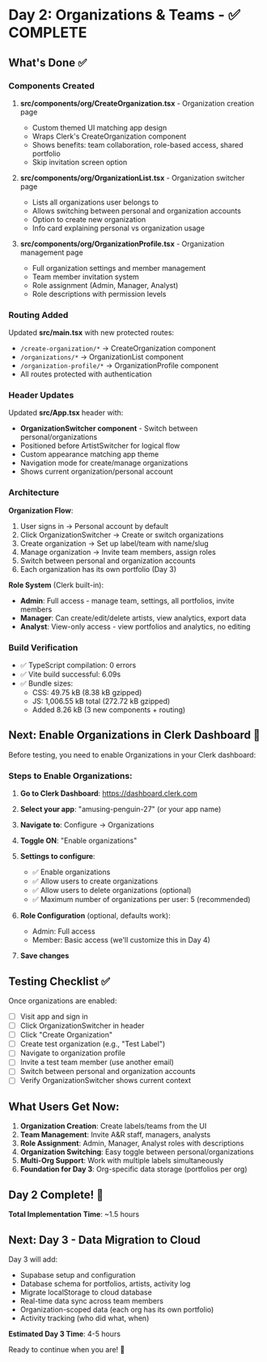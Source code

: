 # Day 2: Organizations & Teams - ✅ COMPLETE

## What's Done ✅

### Components Created

1. **src/components/org/CreateOrganization.tsx** - Organization creation page
   - Custom themed UI matching app design
   - Wraps Clerk's CreateOrganization component
   - Shows benefits: team collaboration, role-based access, shared portfolio
   - Skip invitation screen option

2. **src/components/org/OrganizationList.tsx** - Organization switcher page
   - Lists all organizations user belongs to
   - Allows switching between personal and organization accounts
   - Option to create new organization
   - Info card explaining personal vs organization usage

3. **src/components/org/OrganizationProfile.tsx** - Organization management page
   - Full organization settings and member management
   - Team member invitation system
   - Role assignment (Admin, Manager, Analyst)
   - Role descriptions with permission levels

### Routing Added

Updated **src/main.tsx** with new protected routes:
- `/create-organization/*` → CreateOrganization component
- `/organizations/*` → OrganizationList component
- `/organization-profile/*` → OrganizationProfile component
- All routes protected with authentication

### Header Updates

Updated **src/App.tsx** header with:
- **OrganizationSwitcher component** - Switch between personal/organizations
- Positioned before ArtistSwitcher for logical flow
- Custom appearance matching app theme
- Navigation mode for create/manage organizations
- Shows current organization/personal account

### Architecture

**Organization Flow**:
1. User signs in → Personal account by default
2. Click OrganizationSwitcher → Create or switch organizations
3. Create organization → Set up label/team with name/slug
4. Manage organization → Invite team members, assign roles
5. Switch between personal and organization accounts
6. Each organization has its own portfolio (Day 3)

**Role System** (Clerk built-in):
- **Admin**: Full access - manage team, settings, all portfolios, invite members
- **Manager**: Can create/edit/delete artists, view analytics, export data
- **Analyst**: View-only access - view portfolios and analytics, no editing

### Build Verification
- ✅ TypeScript compilation: 0 errors
- ✅ Vite build successful: 6.09s
- ✅ Bundle sizes:
  - CSS: 49.75 kB (8.38 kB gzipped)
  - JS: 1,006.55 kB total (272.72 kB gzipped)
  - Added 8.26 kB (3 new components + routing)

## Next: Enable Organizations in Clerk Dashboard 🔧

Before testing, you need to enable Organizations in your Clerk dashboard:

### Steps to Enable Organizations:

1. **Go to Clerk Dashboard**: https://dashboard.clerk.com
2. **Select your app**: "amusing-penguin-27" (or your app name)
3. **Navigate to**: Configure → Organizations
4. **Toggle ON**: "Enable organizations"
5. **Settings to configure**:
   - ✅ Enable organizations
   - ✅ Allow users to create organizations
   - ✅ Allow users to delete organizations (optional)
   - ✅ Maximum number of organizations per user: 5 (recommended)
   
6. **Role Configuration** (optional, defaults work):
   - Admin: Full access
   - Member: Basic access (we'll customize this in Day 4)

7. **Save changes**

## Testing Checklist ✅

Once organizations are enabled:

- [ ] Visit app and sign in
- [ ] Click OrganizationSwitcher in header
- [ ] Click "Create Organization"
- [ ] Create test organization (e.g., "Test Label")
- [ ] Navigate to organization profile
- [ ] Invite a test team member (use another email)
- [ ] Switch between personal and organization accounts
- [ ] Verify OrganizationSwitcher shows current context

## What Users Get Now:

1. **Organization Creation**: Create labels/teams from the UI
2. **Team Management**: Invite A&R staff, managers, analysts
3. **Role Assignment**: Admin, Manager, Analyst roles with descriptions
4. **Organization Switching**: Easy toggle between personal/organizations
5. **Multi-Org Support**: Work with multiple labels simultaneously
6. **Foundation for Day 3**: Org-specific data storage (portfolios per org)

## Day 2 Complete! 🎉

**Total Implementation Time**: ~1.5 hours

## Next: Day 3 - Data Migration to Cloud

Day 3 will add:
- Supabase setup and configuration
- Database schema for portfolios, artists, activity log
- Migrate localStorage to cloud database
- Real-time data sync across team members
- Organization-scoped data (each org has its own portfolio)
- Activity tracking (who did what, when)

**Estimated Day 3 Time**: 4-5 hours

Ready to continue when you are! 🚀
